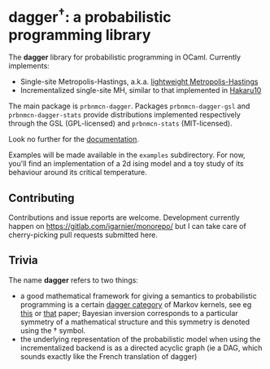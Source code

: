# dagger<sup>†</sup>: a probabilistic programming library

The **dagger** library for probabilistic programming in OCaml.
Currently implements:
- Single-site Metropolis-Hastings, a.k.a. [lightweight Metropolis-Hastings][lightweight-link]
- Incrementalized single-site MH, similar to that implemented in [Hakaru10][hakaru-link]

The main package is `prbnmcn-dagger`. Packages  `prbnmcn-dagger-gsl` and  `prbnmcn-dagger-stats`
provide distributions implemented respectively through the GSL (GPL-licensed) and
`prbnmcn-stats` (MIT-licensed).

Look no further for the [documentation][doc-link].

Examples will be made available in the `examples` subdirectory. For now, you'll find an implementation
of a 2d ising model and a toy study of its behaviour around its critical temperature.

## Contributing

Contributions and issue reports are welcome. Development currently happen on https://gitlab.com/igarnier/monorepo/ but
I can take care of cherry-picking pull requests submitted here.

## Trivia

The name **dagger** refers to two things:
- a good mathematical framework for giving a semantics to probabilistic
  programming is a certain [dagger category][dagger-cat-link] of Markov
  kernels, see eg [this][paper-1-link] or [that][paper-2-link] paper;
  Bayesian inversion corresponds to a particular symmetry of a mathematical
  structure and this symmetry is denoted using the † symbol.
- the underlying representation of the probabilistic model when using the
  incrementalized backend is as a directed acyclic graph (ie a DAG, which
  sounds exactly like the French translation of dagger)

[lightweight-link]: https://web.stanford.edu/~ngoodman/papers/lightweight-mcmc-aistats2011.pdf
[hakaru-link]: http://okmij.org/ftp/kakuritu/Hakaru10/
[dagger-cat-link]: https://ncatlab.org/nlab/show/dagger+category
[paper-1-link]: https://www.sciencedirect.com/science/article/pii/S1571066118300860
[paper-2-link]: https://hal.archives-ouvertes.fr/hal-01429663v2
[doc-link]: https://igarnier.github.io/prbnmcn-dagger/
